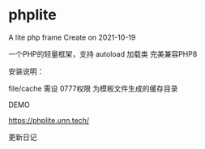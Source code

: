 # phplite
A lite php frame
Create on 2021-10-19

一个PHP的轻量框架，支持 autoload 加载类
完美兼容PHP8


安装说明：

file/cache  需设 0777权限  为模板文件生成的缓存目录

DEMO

https://phplite.unn.tech/



更新日记
